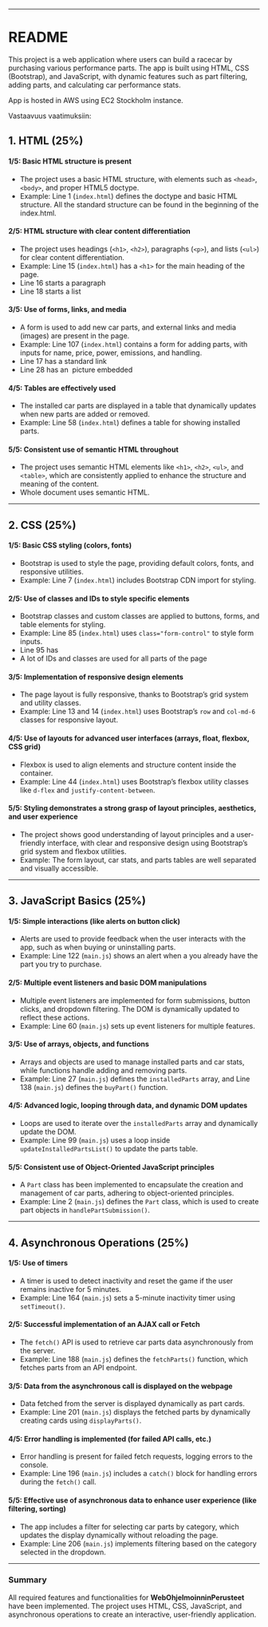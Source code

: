
---

# README

This project is a web application where users can build a racecar by purchasing various performance parts. The app is built using HTML, CSS (Bootstrap), and JavaScript, with dynamic features such as part filtering, adding parts, and calculating car performance stats.

App is hosted in AWS using EC2 Stockholm instance.

Vastaavuus vaatimuksiin:

## 1. **HTML (25%)**

#### 1/5: Basic HTML structure is present
- The project uses a basic HTML structure, with elements such as `<head>`, `<body>`, and proper HTML5 doctype.
- Example: Line 1 (`index.html`) defines the doctype and basic HTML structure. All the standard structure can be found in the beginning of the index.html.

#### 2/5: HTML structure with clear content differentiation
- The project uses headings (`<h1>`, `<h2>`), paragraphs (`<p>`), and lists (`<ul>`) for clear content differentiation.
- Example: Line 15 (`index.html`) has a `<h1>` for the main heading of the page.
- Line 16 starts a  paragraph
- Line 18 starts a  list

#### 3/5: Use of forms, links, and media
- A form is used to add new car parts, and external links and media (images) are present in the page.
- Example: Line 107 (`index.html`) contains a form for adding parts, with inputs for name, price, power, emissions, and handling.
- Line 17 has a standard link
- Line 28 has an <img> picture embedded

#### 4/5: Tables are effectively used
- The installed car parts are displayed in a table that dynamically updates when new parts are added or removed.
- Example: Line 58 (`index.html`) defines a table for showing installed parts.

#### 5/5: Consistent use of semantic HTML throughout
- The project uses semantic HTML elements like `<h1>`, `<h2>`, `<ul>`, and `<table>`, which are consistently applied to enhance the structure and meaning of the content.
- Whole document uses semantic HTML.

---

## 2. **CSS (25%)**

#### 1/5: Basic CSS styling (colors, fonts)
- Bootstrap is used to style the page, providing default colors, fonts, and responsive utilities.
- Example: Line 7 (`index.html`) includes Bootstrap CDN import for styling.

#### 2/5: Use of classes and IDs to style specific elements
- Bootstrap classes and custom classes are applied to buttons, forms, and table elements for styling.
- Example: Line 85 (`index.html`) uses `class="form-control"` to style form inputs.
- Line 95 has <div id>
- A lot of IDs and classes are used for all parts of the page

#### 3/5: Implementation of responsive design elements
- The page layout is fully responsive, thanks to Bootstrap’s grid system and utility classes.
- Example: Line 13 and 14 (`index.html`) uses Bootstrap’s `row` and `col-md-6` classes for responsive layout.

#### 4/5: Use of layouts for advanced user interfaces (arrays, float, flexbox, CSS grid)
- Flexbox is used to align elements and structure content inside the container.
- Example: Line 44 (`index.html`) uses Bootstrap’s flexbox utility classes like `d-flex` and `justify-content-between`.

#### 5/5: Styling demonstrates a strong grasp of layout principles, aesthetics, and user experience
- The project shows good understanding of layout principles and a user-friendly interface, with clear and responsive design using Bootstrap’s grid system and flexbox utilities.
- Example: The form layout, car stats, and parts tables are well separated and visually accessible.

---

## 3. **JavaScript Basics (25%)**

#### 1/5: Simple interactions (like alerts on button click)
- Alerts are used to provide feedback when the user interacts with the app, such as when buying or uninstalling parts.
- Example: Line 122 (`main.js`) shows an alert when a you already have the part you try to purchase.

#### 2/5: Multiple event listeners and basic DOM manipulations
- Multiple event listeners are implemented for form submissions, button clicks, and dropdown filtering. The DOM is dynamically updated to reflect these actions.
- Example: Line 60 (`main.js`) sets up event listeners for multiple features.

#### 3/5: Use of arrays, objects, and functions
- Arrays and objects are used to manage installed parts and car stats, while functions handle adding and removing parts.
- Example: Line 27 (`main.js`) defines the `installedParts` array, and Line 138 (`main.js`) defines the `buyPart()` function.

#### 4/5: Advanced logic, looping through data, and dynamic DOM updates
- Loops are used to iterate over the `installedParts` array and dynamically update the DOM.
- Example: Line 99 (`main.js`) uses a loop inside `updateInstalledPartsList()` to update the parts table.

#### 5/5: Consistent use of Object-Oriented JavaScript principles
- A `Part` class has been implemented to encapsulate the creation and management of car parts, adhering to object-oriented principles.
- Example: Line 2 (`main.js`) defines the `Part` class, which is used to create part objects in `handlePartSubmission()`.

---

## 4. **Asynchronous Operations (25%)**

#### 1/5: Use of timers
- A timer is used to detect inactivity and reset the game if the user remains inactive for 5 minutes.
- Example: Line 164 (`main.js`) sets a 5-minute inactivity timer using `setTimeout()`.

#### 2/5: Successful implementation of an AJAX call or Fetch
- The `fetch()` API is used to retrieve car parts data asynchronously from the server.
- Example: Line 188 (`main.js`) defines the `fetchParts()` function, which fetches parts from an API endpoint.

#### 3/5: Data from the asynchronous call is displayed on the webpage
- Data fetched from the server is displayed dynamically as part cards.
- Example: Line 201 (`main.js`) displays the fetched parts by dynamically creating cards using `displayParts()`.

#### 4/5: Error handling is implemented (for failed API calls, etc.)
- Error handling is present for failed fetch requests, logging errors to the console.
- Example: Line 196 (`main.js`) includes a `catch()` block for handling errors during the `fetch()` call.

#### 5/5: Effective use of asynchronous data to enhance user experience (like filtering, sorting)
- The app includes a filter for selecting car parts by category, which updates the display dynamically without reloading the page.
- Example: Line 206 (`main.js`) implements filtering based on the category selected in the dropdown.

---

### Summary

All required features and functionalities for **WebOhjelmoinninPerusteet** have been implemented. The project uses HTML, CSS, JavaScript, and asynchronous operations to create an interactive, user-friendly application.
